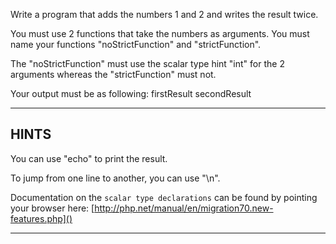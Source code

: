 Write a program that adds the numbers 1 and 2 and writes the result twice.

You must use 2 functions that take the numbers as arguments.
You must name your functions "noStrictFunction" and "strictFunction".

The "noStrictFunction" must use the scalar type hint "int" for the 2 arguments whereas the "strictFunction" must not.

Your output must be as following:
firstResult
secondResult

----------------------------------------------------------------------
## HINTS

You can use "echo" to print the result.

To jump from one line to another, you can use "\n".

Documentation on the `scalar type declarations` can be found by pointing your browser here:
  [http://php.net/manual/en/migration70.new-features.php]()

----------------------------------------------------------------------
